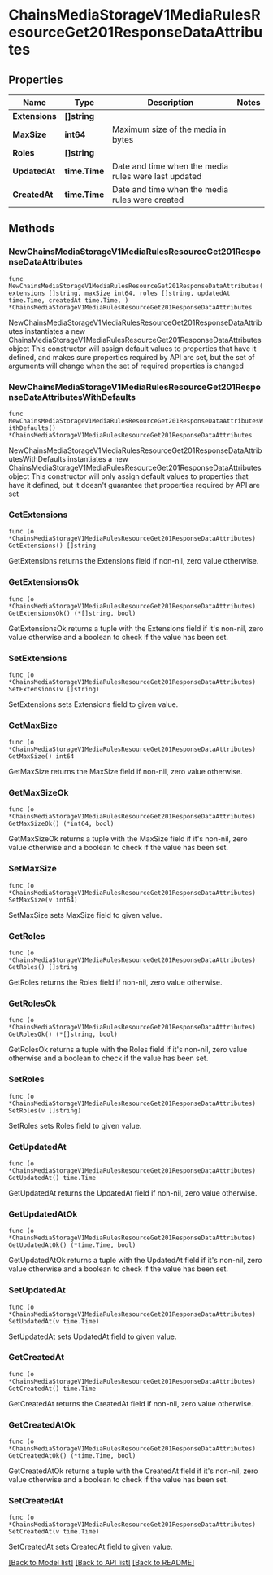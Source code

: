 # ChainsMediaStorageV1MediaRulesResourceGet201ResponseDataAttributes

## Properties

Name | Type | Description | Notes
------------ | ------------- | ------------- | -------------
**Extensions** | **[]string** |  | 
**MaxSize** | **int64** | Maximum size of the media in bytes | 
**Roles** | **[]string** |  | 
**UpdatedAt** | **time.Time** | Date and time when the media rules were last updated | 
**CreatedAt** | **time.Time** | Date and time when the media rules were created | 

## Methods

### NewChainsMediaStorageV1MediaRulesResourceGet201ResponseDataAttributes

`func NewChainsMediaStorageV1MediaRulesResourceGet201ResponseDataAttributes(extensions []string, maxSize int64, roles []string, updatedAt time.Time, createdAt time.Time, ) *ChainsMediaStorageV1MediaRulesResourceGet201ResponseDataAttributes`

NewChainsMediaStorageV1MediaRulesResourceGet201ResponseDataAttributes instantiates a new ChainsMediaStorageV1MediaRulesResourceGet201ResponseDataAttributes object
This constructor will assign default values to properties that have it defined,
and makes sure properties required by API are set, but the set of arguments
will change when the set of required properties is changed

### NewChainsMediaStorageV1MediaRulesResourceGet201ResponseDataAttributesWithDefaults

`func NewChainsMediaStorageV1MediaRulesResourceGet201ResponseDataAttributesWithDefaults() *ChainsMediaStorageV1MediaRulesResourceGet201ResponseDataAttributes`

NewChainsMediaStorageV1MediaRulesResourceGet201ResponseDataAttributesWithDefaults instantiates a new ChainsMediaStorageV1MediaRulesResourceGet201ResponseDataAttributes object
This constructor will only assign default values to properties that have it defined,
but it doesn't guarantee that properties required by API are set

### GetExtensions

`func (o *ChainsMediaStorageV1MediaRulesResourceGet201ResponseDataAttributes) GetExtensions() []string`

GetExtensions returns the Extensions field if non-nil, zero value otherwise.

### GetExtensionsOk

`func (o *ChainsMediaStorageV1MediaRulesResourceGet201ResponseDataAttributes) GetExtensionsOk() (*[]string, bool)`

GetExtensionsOk returns a tuple with the Extensions field if it's non-nil, zero value otherwise
and a boolean to check if the value has been set.

### SetExtensions

`func (o *ChainsMediaStorageV1MediaRulesResourceGet201ResponseDataAttributes) SetExtensions(v []string)`

SetExtensions sets Extensions field to given value.


### GetMaxSize

`func (o *ChainsMediaStorageV1MediaRulesResourceGet201ResponseDataAttributes) GetMaxSize() int64`

GetMaxSize returns the MaxSize field if non-nil, zero value otherwise.

### GetMaxSizeOk

`func (o *ChainsMediaStorageV1MediaRulesResourceGet201ResponseDataAttributes) GetMaxSizeOk() (*int64, bool)`

GetMaxSizeOk returns a tuple with the MaxSize field if it's non-nil, zero value otherwise
and a boolean to check if the value has been set.

### SetMaxSize

`func (o *ChainsMediaStorageV1MediaRulesResourceGet201ResponseDataAttributes) SetMaxSize(v int64)`

SetMaxSize sets MaxSize field to given value.


### GetRoles

`func (o *ChainsMediaStorageV1MediaRulesResourceGet201ResponseDataAttributes) GetRoles() []string`

GetRoles returns the Roles field if non-nil, zero value otherwise.

### GetRolesOk

`func (o *ChainsMediaStorageV1MediaRulesResourceGet201ResponseDataAttributes) GetRolesOk() (*[]string, bool)`

GetRolesOk returns a tuple with the Roles field if it's non-nil, zero value otherwise
and a boolean to check if the value has been set.

### SetRoles

`func (o *ChainsMediaStorageV1MediaRulesResourceGet201ResponseDataAttributes) SetRoles(v []string)`

SetRoles sets Roles field to given value.


### GetUpdatedAt

`func (o *ChainsMediaStorageV1MediaRulesResourceGet201ResponseDataAttributes) GetUpdatedAt() time.Time`

GetUpdatedAt returns the UpdatedAt field if non-nil, zero value otherwise.

### GetUpdatedAtOk

`func (o *ChainsMediaStorageV1MediaRulesResourceGet201ResponseDataAttributes) GetUpdatedAtOk() (*time.Time, bool)`

GetUpdatedAtOk returns a tuple with the UpdatedAt field if it's non-nil, zero value otherwise
and a boolean to check if the value has been set.

### SetUpdatedAt

`func (o *ChainsMediaStorageV1MediaRulesResourceGet201ResponseDataAttributes) SetUpdatedAt(v time.Time)`

SetUpdatedAt sets UpdatedAt field to given value.


### GetCreatedAt

`func (o *ChainsMediaStorageV1MediaRulesResourceGet201ResponseDataAttributes) GetCreatedAt() time.Time`

GetCreatedAt returns the CreatedAt field if non-nil, zero value otherwise.

### GetCreatedAtOk

`func (o *ChainsMediaStorageV1MediaRulesResourceGet201ResponseDataAttributes) GetCreatedAtOk() (*time.Time, bool)`

GetCreatedAtOk returns a tuple with the CreatedAt field if it's non-nil, zero value otherwise
and a boolean to check if the value has been set.

### SetCreatedAt

`func (o *ChainsMediaStorageV1MediaRulesResourceGet201ResponseDataAttributes) SetCreatedAt(v time.Time)`

SetCreatedAt sets CreatedAt field to given value.



[[Back to Model list]](../README.md#documentation-for-models) [[Back to API list]](../README.md#documentation-for-api-endpoints) [[Back to README]](../README.md)



